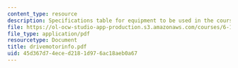 ```yaml
---
content_type: resource
description: Specifications table for equipment to be used in the course.
file: https://ol-ocw-studio-app-production.s3.amazonaws.com/courses/6-186-mobile-autonomous-systems-laboratory-january-iap-2005/45d367d74eced2181d976ac18aeb0a67_drivemotorinfo.pdf
file_type: application/pdf
resourcetype: Document
title: drivemotorinfo.pdf
uid: 45d367d7-4ece-d218-1d97-6ac18aeb0a67
---
```

